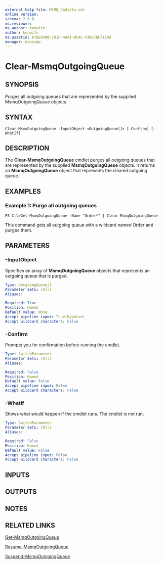 ```yaml
---
external help file: MSMQ_Cmdlets.xml
online version: 
schema: 2.0.0
ms.reviewer:
ms.author: kenwith
author: kenwith
ms.assetid: 67BE94A0-781F-4AA1-8CAC-43E03BC71C4A
manager: dansimp
---
```


# Clear-MsmqOutgoingQueue

## SYNOPSIS
Purges all outgoing queues that are represented by the supplied MsmqOutgoingQueue objects.

## SYNTAX

```
Clear-MsmqOutgoingQueue -InputObject <OutgoingQueue[]> [-Confirm] [-WhatIf]
```

## DESCRIPTION
The **Clear-MsmqOutgoingQueue** cmdlet purges all outgoing queues that are represented by the supplied **MsmqOutgoingQueue** objects.
It returns an **MsmqOutgoingQueue** object that represents the cleared outgoing queue.

## EXAMPLES

### Example 1: Purge all outgoing queues
```
PS C:\>Get-MsmqOutgoingQueue -Name "Order*" | Clear-MsmqOutgoingQueue
```

This command gets all outgoing queue with a wildcard named Order and purges them.

## PARAMETERS

### -InputObject
Specifies an array of **MsmqOutgoingQueue** objects that represents an outgoing queue that is purged.

```yaml
Type: OutgoingQueue[]
Parameter Sets: (All)
Aliases: 

Required: True
Position: Named
Default value: None
Accept pipeline input: True(ByValue)
Accept wildcard characters: False
```

### -Confirm
Prompts you for confirmation before running the cmdlet.

```yaml
Type: SwitchParameter
Parameter Sets: (All)
Aliases: 

Required: False
Position: Named
Default value: False
Accept pipeline input: False
Accept wildcard characters: False
```

### -WhatIf
Shows what would happen if the cmdlet runs.
The cmdlet is not run.

```yaml
Type: SwitchParameter
Parameter Sets: (All)
Aliases: 

Required: False
Position: Named
Default value: False
Accept pipeline input: False
Accept wildcard characters: False
```

## INPUTS

## OUTPUTS

## NOTES

## RELATED LINKS

[Get-MsmqOutgoingQueue](./Get-MsmqOutgoingQueue.md)

[Resume-MsmqOutgoingQueue](./Resume-MsmqOutgoingQueue.md)

[Suspend-MsmqOutgoingQueue](./Suspend-MsmqOutgoingQueue.md)

